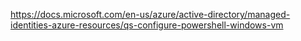 https://docs.microsoft.com/en-us/azure/active-directory/managed-identities-azure-resources/qs-configure-powershell-windows-vm